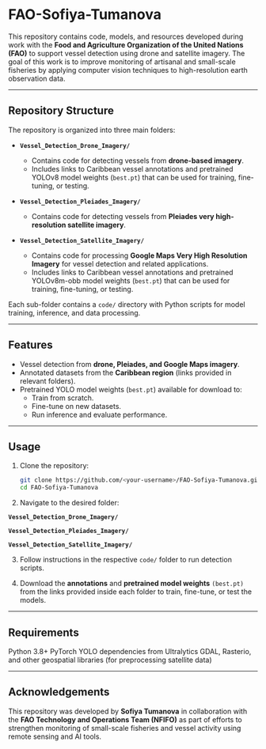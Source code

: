 # FAO-Sofiya-Tumanova

This repository contains code, models, and resources developed during work with the **Food and Agriculture Organization of the United Nations (FAO)** to support vessel detection using drone and satellite imagery. The goal of this work is to improve monitoring of artisanal and small-scale fisheries by applying computer vision techniques to high-resolution earth observation data.

---

## Repository Structure

The repository is organized into three main folders:

- **`Vessel_Detection_Drone_Imagery/`**
  - Contains code for detecting vessels from **drone-based imagery**.
  - Includes links to Caribbean vessel annotations and pretrained YOLOv8 model weights (`best.pt`) that can be used for training, fine-tuning, or testing.

- **`Vessel_Detection_Pleiades_Imagery/`**
  - Contains code for detecting vessels from **Pleiades very high-resolution satellite imagery**.

- **`Vessel_Detection_Satellite_Imagery/`**
  - Contains code for processing **Google Maps Very High Resolution Imagery** for vessel detection and related applications.
  - Includes links to Caribbean vessel annotations and pretrained YOLOv8m-obb model weights (`best.pt`) that can be used for training, fine-tuning, or testing.

Each sub-folder contains a `code/` directory with Python scripts for model training, inference, and data processing.

---

## Features

- Vessel detection from **drone, Pleiades, and Google Maps imagery**.
- Annotated datasets from the **Caribbean region** (links provided in relevant folders).
- Pretrained YOLO model weights (`best.pt`) available for download to:
  - Train from scratch.
  - Fine-tune on new datasets.
  - Run inference and evaluate performance.

---

## Usage

1. Clone the repository:

   ```bash
   git clone https://github.com/<your-username>/FAO-Sofiya-Tumanova.git
   cd FAO-Sofiya-Tumanova
   ```
2. Navigate to the desired folder:

**`Vessel_Detection_Drone_Imagery/`**

**`Vessel_Detection_Pleiades_Imagery/`**

**`Vessel_Detection_Satellite_Imagery/`**

3. Follow instructions in the respective `code/` folder to run detection scripts.

4. Download the **annotations** and **pretrained model weights** `(best.pt)` from the links provided inside each folder to train, fine-tune, or test the models.

---
## Requirements

Python 3.8+
PyTorch
YOLO dependencies from Ultralytics
GDAL, Rasterio, and other geospatial libraries (for preprocessing satellite data)

---
## Acknowledgements

This repository was developed by **Sofiya Tumanova** in collaboration with the **FAO Technology and Operations Team (NFIFO)** as part of efforts to strengthen monitoring of small-scale fisheries and vessel activity using remote sensing and AI tools.
